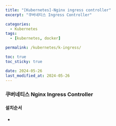 ```yaml
---
title: "[Kubernetes]-Nginx ingress controller"
excerpt: "쿠버네티스 Ingress Controller"

categories:
  - Kubernetes
tags:
  - [kubernetes, docker]

permalink: /kubernetes/k-ingress/

toc: true
toc_sticky: true

date: 2024-05-26
last_modified_at: 2024-05-26
---
```


### 쿠버네티스 Nginx Ingress Controller
#### 설치순서
- 

